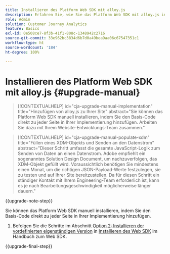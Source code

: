 ```yaml
---
title: Installieren des Platform Web SDK mit alloy.js
description: Erfahren Sie, wie Sie das Platform Web SDK mit alloy.js installieren.
role: Admin
solution: Customer Journey Analytics
feature: Basics
exl-id: 0e508ce7-8f3b-41f1-808c-1348942c2716
source-git-commit: 33e962bc3834d6b7d0a49bea9aa06c67547351c1
workflow-type: ht
source-wordcount: '184'
ht-degree: 100%

---
```


# Installieren des Platform Web SDK mit alloy.js {#upgrade-manual}

<!-- markdownlint-disable MD034 -->

>[!CONTEXTUALHELP]
>id="cja-upgrade-manual-implementation"
>title="Hinzufügen von alloy.js zu Ihrer Site"
>abstract="Sie können das Platform Web SDK manuell installieren, indem Sie den Basis-Code direkt zu jeder Seite in Ihrer Implementierung hinzufügen. Arbeiten Sie dazu mit Ihrem Website-Entwicklungs-Team zusammen."

<!-- markdownlint-enable MD034 -->

<!-- markdownlint-disable MD034 -->

>[!CONTEXTUALHELP]
>id="cja-upgrade-manual-populate-xdm"
>title="Füllen eines XDM-Objekts und Senden an den Datenstrom"
>abstract="Dieser Schritt umfasst die gesamte JavaScript-Logik zum Senden von Daten an einen Datenstrom. Adobe empfiehlt ein sogenanntes Solution Design Document, um nachzuverfolgen, das XDM-Objekt gefüllt wird. Voraussichtlich benötigen Sie mindestens einen Monat, um die richtigen JSON-Payload-Werte festzulegen, sie zu testen und auf Ihrer Site bereitzustellen. Da für diesen Schritt ein ständiger Kontakt mit Ihrem Engineering-Team erforderlich ist, kann es je nach Bearbeitungsgeschwindigkeit möglicherweise länger dauern."

<!-- markdownlint-enable MD034 -->

{{upgrade-note-step}}

Sie können das Platform Web SDK manuell installieren, indem Sie den Basis-Code direkt zu jeder Seite in Ihrer Implementierung hinzufügen.

1. Befolgen Sie die Schritte im Abschnitt [Option 2: Installieren der vordefinierten eigenständigen Version](https://experienceleague.adobe.com/de/docs/experience-platform/edge/fundamentals/installing-the-sdk#option-2-installing-the-prebuilt-standalone-version) in [Installieren des Web SDK](https://experienceleague.adobe.com/de/docs/experience-platform/edge/fundamentals/installing-the-sdk) im Handbuch zum Web SDK.

{{upgrade-final-step}}

